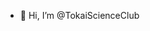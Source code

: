 - 👋 Hi, I’m @TokaiScienceClub

<!---
TokaiScienceClub/TokaiScienceClub is a ✨ special ✨ repository because its `README.md` (this file) appears on your GitHub profile.
You can click the Preview link to take a look at your changes.
--->
